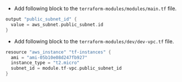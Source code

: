 - Add following block to the `terraform-modules/modules/main.tf` file.

```go
output "public_subnet_id" {
  value = aws_subnet.public_subnet.id
}
```

- Add following block to the `terraform-modules/dev/dev-vpc.tf` file.

```go
resource "aws_instance" "tf-instances" {
  ami = "ami-05b10e08d247fb927"
  instance_type = "t2.micro"
  subnet_id = module.tf-vpc.public_subnet_id
}
```